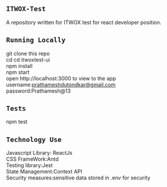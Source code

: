 ## `ITWOX-Test`
A repository written for ITWOX test for react developer position.

## `Running Locally`
git clone this repo\
cd cd itwoxtest-ui\
npm install\
npm start\
open http://localhost:3000 to view to the app\
username:prathameshdutondkar@gmail.com\
password:Prathamesh@13

## `Tests`
npm test


## `Technology Use`
Javascript Library: ReactJs\
CSS FrameWork:Antd\
Testing library:Jest\
State Management:Context API\
Security measures:sensitive data stored in .env for security
